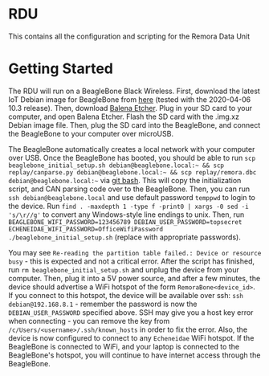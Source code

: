 # RDU

This contains all the configuration and scripting for the Remora Data Unit

# Getting Started

The RDU will run on a BeagleBone Black Wireless. First, download the latest IoT Debian image for BeagleBone from [here](https://debian.beagleboard.org/images/bone-debian-10.3-iot-armhf-2020-04-06-4gb.img.xz) (tested with the 2020-04-06 10.3 release). Then, download [Balena Etcher](https://www.balena.io/etcher/). Plug in your SD card to your computer, and open Balena Etcher. Flash the SD card with the .img.xz Debian image file. Then, plug the SD card into the BeagleBone, and connect the BeagleBone to your computer over microUSB.

The BeagleBone automatically creates a local network with your computer over USB. Once the BeagleBone has booted, you should be able to run `scp beaglebone_initial_setup.sh debian@beaglebone.local:~ && scp replay/canparse.py debian@beaglebone.local:~ && scp replay/remora.dbc debian@beaglebone.local:~` via [git bash](https://git-scm.com/downloads). This will copy the initialization script, and CAN parsing code over to the BeagleBone. Then, you can run `ssh debian@beaglebone.local` and use default password `temppwd` to login to the device. Run `find . -maxdepth 1 -type f -print0 | xargs -0 sed -i 's/\r//g'` to convert any Windows-style line endings to unix. Then, run `BEAGLEBONE_WIFI_PASSWORD=123456789 DEBIAN_USER_PASSWORD=topsecret ECHENEIDAE_WIFI_PASSWORD=OfficeWifiPassword ./beaglebone_initial_setup.sh` (replace with appropriate passwords).

You may see `Re-reading the partition table failed.: Device or resource busy` - this is expected and not a critical error. After the script has finished, run `rm beaglebone_initial_setup.sh` and unplug the device from your computer. Then, plug it into a 5V power source, and after a few minutes, the device should advertise a WiFi hotspot of the form `RemoraBone<device_id>`. If you connect to this hotspot, the device will be available over ssh: `ssh debian@192.168.8.1` - remember the password is now the `DEBIAN_USER_PASSWORD` specified above. SSH may give you a host key error when connecting - you can remove the key from `/c/Users/<username>/.ssh/known_hosts` in order to fix the error. Also, the device is now configured to connect to any `Echeneidae` WiFi hotspot. If the BeagleBone is connected to WiFi, and your laptop is connected to the BeagleBone's hotspot, you will continue to have internet access through the BeagleBone.
